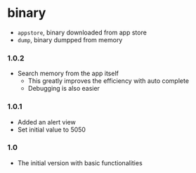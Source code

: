 # binary
- `appstore`, binary downloaded from app store
- `dump`, binary dumpped from memory

### 1.0.2
- Search memory from the app itself
    - This greatly improves the efficiency with auto complete
    - Debugging is also easier

### 1.0.1
- Added an alert view
- Set initial value to 5050

### 1.0
- The initial version with basic functionalities
